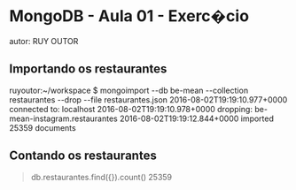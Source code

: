 # MongoDB - Aula 01 - Exerc�cio
autor: RUY OUTOR

## Importando os restaurantes

ruyoutor:~/workspace $ mongoimport --db be-mean --collection restaurantes --drop --file restaurantes.json
2016-08-02T19:19:10.977+0000    connected to: localhost
2016-08-02T19:19:10.978+0000    dropping: be-mean-instagram.restaurantes
2016-08-02T19:19:12.844+0000    imported 25359 documents

## Contando os restaurantes
> db.restaurantes.find({}).count()
25359